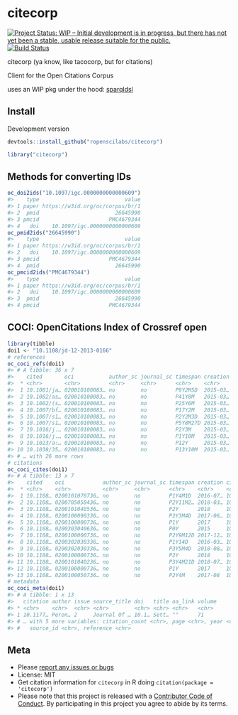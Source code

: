 citecorp
=========

[![Project Status: WIP – Initial development is in progress, but there has not yet been a stable, usable release suitable for the public.](https://www.repostatus.org/badges/latest/wip.svg)](https://www.repostatus.org/#wip)
[![Build Status](https://travis-ci.com/ropenscilabs/citecorp.svg?branch=master)](https://travis-ci.com/ropenscilabs/citecorp)



citecorp (ya know, like tacocorp, but for citations) 

Client for the Open Citations Corpus

uses an WIP pkg under the hood: [sparqldsl][]

## Install

Development version


```r
devtools::install_github("ropenscilabs/citecorp")
```


```r
library("citecorp")
```

## Methods for converting IDs


```r
oc_doi2ids("10.1097/igc.0000000000000609")
#>    type                           value
#> 1 paper https://w3id.org/oc/corpus/br/1
#> 2  pmid                        26645990
#> 3 pmcid                      PMC4679344
#> 4   doi    10.1097/igc.0000000000000609
oc_pmid2ids("26645990")
#>    type                           value
#> 1 paper https://w3id.org/oc/corpus/br/1
#> 2   doi    10.1097/igc.0000000000000609
#> 3 pmcid                      PMC4679344
#> 4  pmid                        26645990
oc_pmcid2ids("PMC4679344")
#>    type                           value
#> 1 paper https://w3id.org/oc/corpus/br/1
#> 2   doi    10.1097/igc.0000000000000609
#> 3  pmid                        26645990
#> 4 pmcid                      PMC4679344
```

## COCI: OpenCitations Index of Crossref open


```r
library(tibble)
doi1 <- "10.1108/jd-12-2013-0166"
# references
oc_coci_refs(doi1)
#> # A tibble: 36 x 7
#>    cited       oci           author_sc journal_sc timespan creation citing 
#>  * <chr>       <chr>         <chr>     <chr>      <chr>    <chr>    <chr>  
#>  1 10.1001/ja… 020010100083… no        no         P9Y2M5D  2015-03… 10.110…
#>  2 10.1002/as… 020010100083… no        no         P41Y8M   2015-03… 10.110…
#>  3 10.1002/(s… 020010100083… no        no         P25Y6M   2015-03… 10.110…
#>  4 10.1007/bf… 020010100083… no        no         P17Y2M   2015-03… 10.110…
#>  5 10.1007/s1… 020010100083… no        no         P2Y2M3D  2015-03… 10.110…
#>  6 10.1007/s1… 020010100083… no        no         P5Y8M27D 2015-03… 10.110…
#>  7 10.1016/j.… 020010100083… no        no         P2Y3M    2015-03… 10.110…
#>  8 10.1016/j.… 020010100083… no        no         P1Y10M   2015-03… 10.110…
#>  9 10.1023/a:… 020010100083… no        no         P12Y     2015-03… 10.110…
#> 10 10.1038/35… 020010100083… no        no         P13Y10M  2015-03… 10.110…
#> # … with 26 more rows
# citations
oc_coci_cites(doi1)
#> # A tibble: 13 x 7
#>    cited    oci            author_sc journal_sc timespan creation citing   
#>  * <chr>    <chr>          <chr>     <chr>      <chr>    <chr>    <chr>    
#>  1 10.1108… 0200101070736… no        no         P1Y4M1D  2016-07… 10.1177/…
#>  2 10.1108… 0200705050436… no        no         P2Y11M2… 2018-03… 10.7554/…
#>  3 10.1108… 0200101040536… no        no         P2Y      2018     10.1145/…
#>  4 10.1108… 0200100090336… no        no         P2Y3M4D  2017-06… 10.1093/…
#>  5 10.1108… 0200100000736… no        no         P1Y      2017     10.1007/…
#>  6 10.1108… 0200303040636… no        no         P0Y      2015     10.3346/…
#>  7 10.1108… 0200100000736… no        no         P2Y9M12D 2017-12… 10.1007/…
#>  8 10.1108… 0200302030336… no        no         P1Y14D   2016-03… 10.3233/…
#>  9 10.1108… 0200302030336… no        no         P3Y5M4D  2018-08… 10.3233/…
#> 10 10.1108… 0200100000736… no        no         P2Y      2018     10.1007/…
#> 11 10.1108… 0200101040236… no        no         P3Y4M21D 2018-07… 10.1142/…
#> 12 10.1108… 0200100000736… no        no         P1Y      2017     10.1007/…
#> 13 10.1108… 0200100050736… no        no         P2Y4M    2017-08  10.1057/…
# metadata
oc_coci_meta(doi1)
#> # A tibble: 1 x 13
#>   citation author issue source_title doi   title oa_link volume
#> * <chr>    <chr>  <chr> <chr>        <chr> <chr> <chr>   <chr> 
#> 1 10.1177… Peron… 2     Journal Of … 10.1… Sett… ""      71    
#> # … with 5 more variables: citation_count <chr>, page <chr>, year <chr>,
#> #   source_id <chr>, reference <chr>
```


## Meta

* Please [report any issues or bugs](https://github.com/ropenscilabs/citecorp/issues)
* License: MIT
* Get citation information for `citecorp` in R doing `citation(package = 'citecorp')`
* Please note that this project is released with a [Contributor Code of Conduct](CODE_OF_CONDUCT.md). By participating in this project you agree to abide by its terms.

[sparqldsl]: https://github.com/ropenscilabs/sparqldsl
